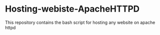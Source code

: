 # Hosting-webiste-ApacheHTTPD
This repository contains the bash script for hosting any website on apache httpd
